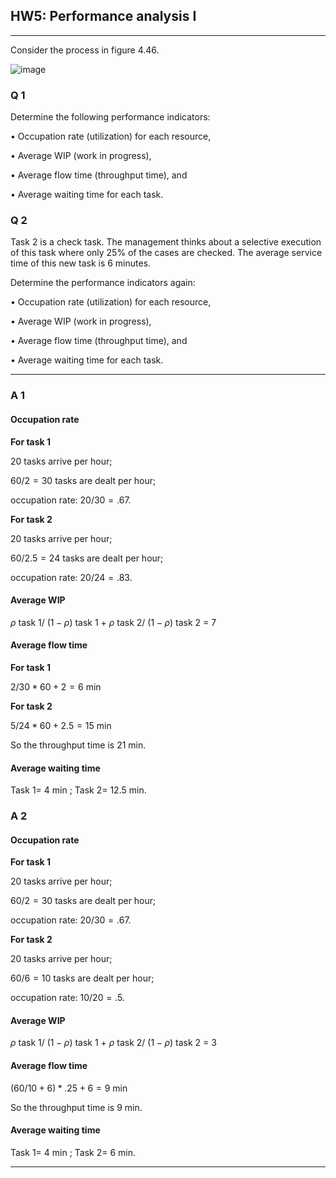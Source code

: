 ## HW5: Performance analysis I

---

Consider the process in figure 4.46.



![image](http://upload-images.jianshu.io/upload_images/3220531-1783577d49fa326c.jpg?imageMogr2/auto-orient/strip%7CimageView2/2/w/500)



### Q 1

Determine the following performance indicators:

• Occupation rate (utilization) for each resource,

• Average WIP (work in progress),

• Average flow time (throughput time), and

• Average waiting time for each task.



### Q 2

Task 2 is a check task. The management thinks about a selective execution of this task where only 25% of the cases are checked. The average service time of this new task is 6 minutes.

Determine the performance indicators again:

• Occupation rate (utilization) for each resource,

• Average WIP (work in progress),

• Average flow time (throughput time), and

• Average waiting time for each task.



---

### A 1

#### Occupation rate

 **For task 1**

$20$ tasks arrive per hour;

$60/2 = 30$ tasks are dealt per hour;

occupation rate:  $20/30= .67$.

**For task 2**

 $20$ tasks arrive per hour;

$60/2.5 = 24$ tasks are dealt per hour;

occupation rate:  $20/24= .83$.

#### Average WIP

$\rho$ task 1/ $(1-\rho)$ task 1 + $\rho$ task 2/ $(1-\rho)$ task 2 = 7

#### Average flow time

 **For task 1**

$2/30*60+2=6$ min

 **For task 2**

$5/24*60+2.5=15$ min

So the throughput time is $21$ min.

#### Average waiting time

Task 1= $4$ min ;  Task 2= $12.5$ min.



### A 2

#### Occupation rate

 **For task 1**

$20$ tasks arrive per hour;

$60/2 = 30$ tasks are dealt per hour;

occupation rate:  $20/30= .67$.

**For task 2**

 $20$ tasks arrive per hour;

$60/6 = 10$ tasks are dealt per hour;

occupation rate:  $10/20= .5$.

#### Average WIP

$\rho$ task 1/ $(1-\rho)$ task 1 + $\rho$ task 2/ $(1-\rho)$ task 2 = 3

#### Average flow time

$(60/10+6)*.25+6=9$ min

So the throughput time is $9$ min.

#### Average waiting time

Task 1= $4$ min ;  Task 2= $6$ min.

---

